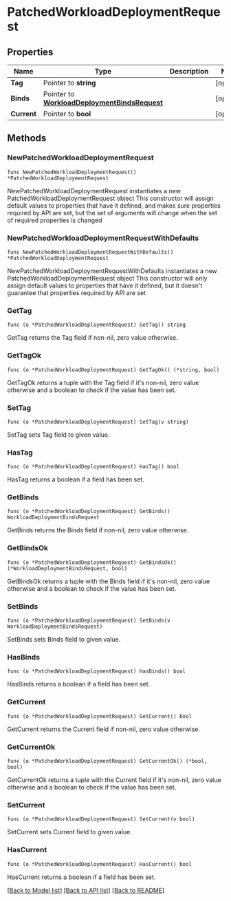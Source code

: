 # PatchedWorkloadDeploymentRequest

## Properties

Name | Type | Description | Notes
------------ | ------------- | ------------- | -------------
**Tag** | Pointer to **string** |  | [optional] 
**Binds** | Pointer to [**WorkloadDeploymentBindsRequest**](WorkloadDeploymentBindsRequest.md) |  | [optional] 
**Current** | Pointer to **bool** |  | [optional] 

## Methods

### NewPatchedWorkloadDeploymentRequest

`func NewPatchedWorkloadDeploymentRequest() *PatchedWorkloadDeploymentRequest`

NewPatchedWorkloadDeploymentRequest instantiates a new PatchedWorkloadDeploymentRequest object
This constructor will assign default values to properties that have it defined,
and makes sure properties required by API are set, but the set of arguments
will change when the set of required properties is changed

### NewPatchedWorkloadDeploymentRequestWithDefaults

`func NewPatchedWorkloadDeploymentRequestWithDefaults() *PatchedWorkloadDeploymentRequest`

NewPatchedWorkloadDeploymentRequestWithDefaults instantiates a new PatchedWorkloadDeploymentRequest object
This constructor will only assign default values to properties that have it defined,
but it doesn't guarantee that properties required by API are set

### GetTag

`func (o *PatchedWorkloadDeploymentRequest) GetTag() string`

GetTag returns the Tag field if non-nil, zero value otherwise.

### GetTagOk

`func (o *PatchedWorkloadDeploymentRequest) GetTagOk() (*string, bool)`

GetTagOk returns a tuple with the Tag field if it's non-nil, zero value otherwise
and a boolean to check if the value has been set.

### SetTag

`func (o *PatchedWorkloadDeploymentRequest) SetTag(v string)`

SetTag sets Tag field to given value.

### HasTag

`func (o *PatchedWorkloadDeploymentRequest) HasTag() bool`

HasTag returns a boolean if a field has been set.

### GetBinds

`func (o *PatchedWorkloadDeploymentRequest) GetBinds() WorkloadDeploymentBindsRequest`

GetBinds returns the Binds field if non-nil, zero value otherwise.

### GetBindsOk

`func (o *PatchedWorkloadDeploymentRequest) GetBindsOk() (*WorkloadDeploymentBindsRequest, bool)`

GetBindsOk returns a tuple with the Binds field if it's non-nil, zero value otherwise
and a boolean to check if the value has been set.

### SetBinds

`func (o *PatchedWorkloadDeploymentRequest) SetBinds(v WorkloadDeploymentBindsRequest)`

SetBinds sets Binds field to given value.

### HasBinds

`func (o *PatchedWorkloadDeploymentRequest) HasBinds() bool`

HasBinds returns a boolean if a field has been set.

### GetCurrent

`func (o *PatchedWorkloadDeploymentRequest) GetCurrent() bool`

GetCurrent returns the Current field if non-nil, zero value otherwise.

### GetCurrentOk

`func (o *PatchedWorkloadDeploymentRequest) GetCurrentOk() (*bool, bool)`

GetCurrentOk returns a tuple with the Current field if it's non-nil, zero value otherwise
and a boolean to check if the value has been set.

### SetCurrent

`func (o *PatchedWorkloadDeploymentRequest) SetCurrent(v bool)`

SetCurrent sets Current field to given value.

### HasCurrent

`func (o *PatchedWorkloadDeploymentRequest) HasCurrent() bool`

HasCurrent returns a boolean if a field has been set.


[[Back to Model list]](../README.md#documentation-for-models) [[Back to API list]](../README.md#documentation-for-api-endpoints) [[Back to README]](../README.md)



